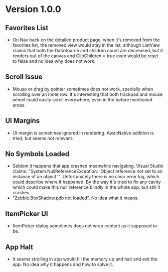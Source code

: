 # Version 1.0.0

## Favorites List
- On Nav back on the detailed product page, when it's removed from the favorites list, the removed view would stay in the list, although ListView claims that both the DataSource and children count are decreased, but it renders out of the canvas and ClipChildren = true even would be reset to false and no idea why does not work.

## Scroll Issue
- Mouse or drag by pointer sometimes does not work, specially when scrolling over an inner row. It's interesting that both trackpad and mouse wheel could easily scroll everywhere, even in the before mentioned areas.

## UI Margins
- UI margin is sometimes ignored in rendering. AwaitNative addition is tried, but seems not relevant.

## No Symbols Loaded
- Seldom it happens that app crashed meanwhile navigating. Visual Studio claims: "System.NullReferenceException: 'Object reference not set to an instance of an object.'". Unfortunately there is no clear error log, which could describe where it happened. By the way it's tried to fix any cavity which could make this null reference blindly in the whole app, but still it crashes.
- "Zebble.BoxShadow.pdb not loaded". No idea what it means.

## ItemPicker UI
- ItemPicker dialog sometimes does not wrap content as it supposed to be.

## App Halt
- It seems strolling in app would fill the memory up and halt and exit the app. No idea why it happens and how to solve it.


